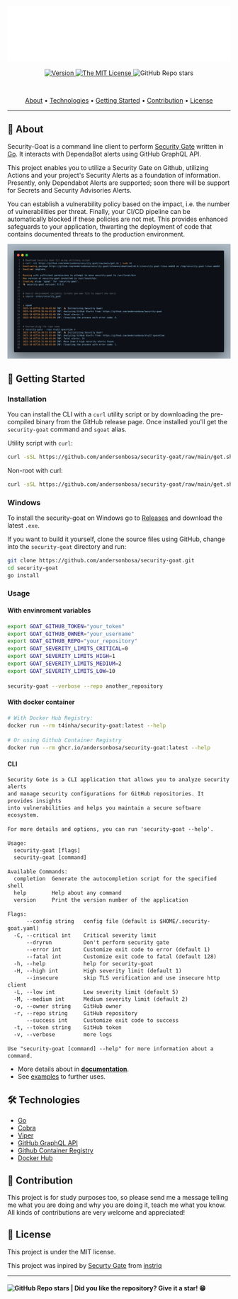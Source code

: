 <section align="center">

  <img src="docs/assets/banner.svg" title="Project banner" alt="Project banner" />

<br>

<p>
  <a href="./security-goat/.version">
    <img src="https://img.shields.io/badge/version-0.0.1-yellow.svg?style=flat-square" alt="Version">
  </a>
  <a href="./LICENSE">
    <img src="https://img.shields.io/badge/license-MIT-green.svg?style=flat-square" alt="The MIT License">
  </a>
  <img src="https://img.shields.io/github/stars/andersonbosa/security-goat?style=flat-square" alt="GitHub Repo stars">
</p>

<br>

  <!-- badges -->

  <p>
    <a href="#about">About</a> •
    <a href="#technologies">Technologies</a> •
    <a href="#getting-started">Getting Started</a> •
    <a href="#contribution">Contribution</a> •
    <a href="#license">License</a>
  </p>
</section>

---


<h2 id="about">💬 About</h2>

Security-Goat is a command line client to perform [Security Gate](#) written in [Go](#). It interacts with DependaBot alerts using GitHub GraphQL API.

This project enables you to utilize a Security Gate on Github, utilizing Actions and your
project's Security Alerts as a foundation of information. Presently, only Dependabot Alerts are supported;
soon there will be support for Secrets and Security Advisories Alerts.

You can establish a vulnerability policy based on the impact, i.e. the number of vulnerabilities
per threat. Finally, your CI/CD pipeline can be automatically blocked if these policies are not met.
This provides enhanced safeguards to your application, thwarting the deployment of code that contains
documented threats to the production environment.

![code snap](docs/assets/snap.png)

<h2 id="getting-started"> 🚶 Getting Started</h2>

### Installation

You can install the CLI with a `curl` utility script or by downloading the pre-compiled binary from the GitHub release page.
Once installed you'll get the `security-goat` command and `sgoat` alias.

Utility script with `curl`:
```bash
curl -sSL https://github.com/andersonbosa/security-goat/raw/main/get.sh | sudo sh
```

Non-root with curl:
```bash
curl -sSL https://github.com/andersonbosa/security-goat/raw/main/get.sh | sh
```

### Windows
To install the security-goat on Windows go to [Releases](https://github.com/andersonbosa/security-goat/releases) and download the latest `.exe`.

If you want to build it yourself, clone the source files using GitHub, change into the `security-goat` directory and run:
```bash
git clone https://github.com/andersonbosa/security-goat.git
cd security-goat
go install
```

### Usage

#### With envinroment variables

```bash
export GOAT_GITHUB_TOKEN="your_token"
export GOAT_GITHUB_OWNER="your_username"
export GOAT_GITHUB_REPO="your_repository"
export GOAT_SEVERITY_LIMITS_CRITICAL=0
export GOAT_SEVERITY_LIMITS_HIGH=1
export GOAT_SEVERITY_LIMITS_MEDIUM=2
export GOAT_SEVERITY_LIMITS_LOW=10

security-goat --verbose --repo another_repository
```

#### With docker container

```bash
# With Docker Hub Registry:
docker run --rm t4inha/security-goat:latest --help

# Or using Github Container Registry
docker run --rm ghcr.io/andersonbosa/security-goat:latest --help
```

#### CLI

```
Security Gote is a CLI application that allows you to analyze security alerts
and manage security configurations for GitHub repositories. It provides insights
into vulnerabilities and helps you maintain a secure software ecosystem.

For more details and options, you can run 'security-goat --help'.

Usage:
  security-goat [flags]
  security-goat [command]

Available Commands:
  completion  Generate the autocompletion script for the specified shell
  help        Help about any command
  version     Print the version number of the application

Flags:
      --config string   config file (default is $HOME/.security-goat.yaml)
  -C, --critical int    Critical severity limit
      --dryrun          Don't perform security gate
      --error int       Customize exit code to error (default 1)
      --fatal int       Customize exit code to fatal (default 128)
  -h, --help            help for security-goat
  -H, --high int        High severity limit (default 1)
      --insecure        skip TLS verification and use insecure http client
  -L, --low int         Low severity limit (default 5)
  -M, --medium int      Medium severity limit (default 2)
  -o, --owner string    GitHub owner
  -r, --repo string     GitHub repository
      --success int     Customize exit code to success
  -t, --token string    GitHub token
  -v, --verbose         more logs

Use "security-goat [command] --help" for more information about a command.
```

* More details about in [**documentation**](docs/index.md).
* See [examples](https://github.com/andersonbosa/security-goat/blob/main/examples/README.md) to further uses.


<h2 id="technologies"> 🛠️ Technologies</h2>

* [Go](#)
* [Cobra](#)
* [Viper](#)
* [GitHub GraphQL API](#)
* [Github Container Registry](#)
* [Docker Hub](#)


<h2 id="contribution">🤝 Contribution</h2>

<p>
  This project is for study purposes too, so please send me a message telling me what you are doing and why you are doing it, teach me what you know. All kinds of contributions are very welcome and appreciated!
</p>


<h2 id="license"> 📝 License</h2>

This project is under the MIT license.

This project was inpired by [Securty Gate](https://github.com/instriq/security-gate) from [instriq](https://github.com/instriq) 

---

<h4>  
  <img alt="GitHub Repo stars" src="https://img.shields.io/github/stars/andersonbosa/security-goat?style=social">
  | Did you like the repository? Give it a star! 😁
</h4>


<!-- Links -->

